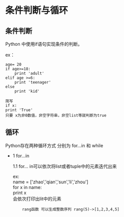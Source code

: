 # 条件判断与循环

## 条件判断
  Python 中使用if语句实现条件的判断。
  
  ex：
  
    age= 20
    if age>=18:
        print 'adult'
    elif age >=6:
        print 'teenager'
    else
        print 'kid'
        
    简写    
    if x:
    print 'True'
    只要 x为非0数值，非空字符串，非空list等就判断为true
    
## 循环
  Python存在两种循环方式 分别为 for...in 和 while
  
  * 1 for...in
	
      1.1 for... in可以依次将list或者tuple中的元素迭代出来
			
      ex:  
        name = ['zhao','qian','sun','li','zhou']  
        for x in name:  
          print x  
        会依次打印出lit中的元素  
			
			rang函数 可以生成整数序列 rang(5)->[1,2,3,4,5]
			
